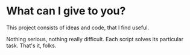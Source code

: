 # What can I give to you?
This project consists of ideas and code, that I find useful.

Nothing serious, nothing really difficult. Each script solves its particular task. That's it, folks.
